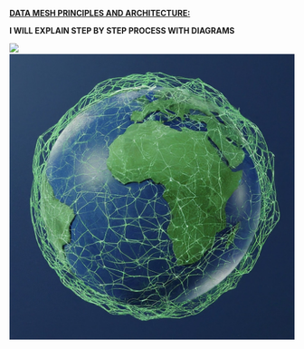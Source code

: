 <ins>**DATA MESH PRINCIPLES AND ARCHITECTURE:**

**I WILL EXPLAIN STEP BY STEP PROCESS WITH DIAGRAMS**

![](Media/data.jpeg)   ![](Media/data1.jpeg)



